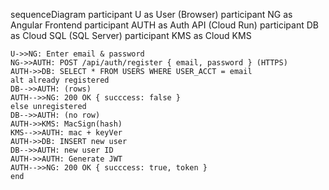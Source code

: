 sequenceDiagram
    participant U as User (Browser)
    participant NG as Angular Frontend
    participant AUTH as Auth API (Cloud Run)
    participant DB as Cloud SQL (SQL Server)
    participant KMS as Cloud KMS

    U->>NG: Enter email & password
    NG->>AUTH: POST /api/auth/register { email, password } (HTTPS)
    AUTH->>DB: SELECT * FROM USERS WHERE USER_ACCT = email
    alt already registered
    DB-->>AUTH: (rows)
    AUTH-->>NG: 200 OK { succcess: false }
    else unregistered
    DB-->>AUTH: (no row)
    AUTH->>KMS: MacSign(hash)
    KMS-->>AUTH: mac + keyVer
    AUTH->>DB: INSERT new user
    DB-->>AUTH: new user ID
    AUTH->>AUTH: Generate JWT
    AUTH-->>NG: 200 OK { succcess: true, token }
    end
